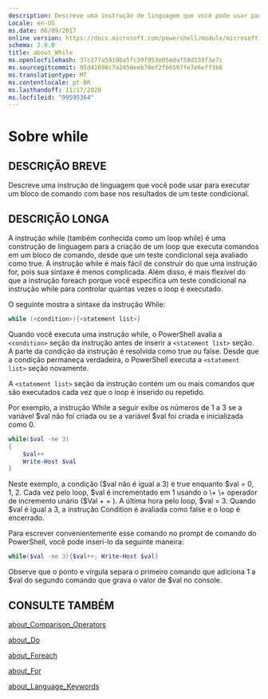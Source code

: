 ```yaml
---
description: Descreve uma instrução de linguagem que você pode usar para executar um bloco de comando com base nos resultados de um teste condicional.
Locale: en-US
ms.date: 06/09/2017
online version: https://docs.microsoft.com/powershell/module/microsoft.powershell.core/about/about_while?view=powershell-7.2&WT.mc_id=ps-gethelp
schema: 2.0.0
title: about_While
ms.openlocfilehash: 37c277a5919ba5fc39f953e05edaf58d159f3e7c
ms.sourcegitcommit: 95d41698c7a2450eeb70ef2fb6507fe7e6eff3b6
ms.translationtype: MT
ms.contentlocale: pt-BR
ms.lasthandoff: 11/17/2020
ms.locfileid: "99595364"
---
```

# <a name="about-while"></a>Sobre while

## <a name="short-description"></a>DESCRIÇÃO BREVE
Descreve uma instrução de linguagem que você pode usar para executar um bloco de comando com base nos resultados de um teste condicional.

## <a name="long-description"></a>DESCRIÇÃO LONGA

A instrução while (também conhecida como um loop while) é uma construção de linguagem para a criação de um loop que executa comandos em um bloco de comando, desde que um teste condicional seja avaliado como true. A instrução while é mais fácil de construir do que uma instrução for, pois sua sintaxe é menos complicada. Além disso, é mais flexível do que a instrução foreach porque você especifica um teste condicional na instrução while para controlar quantas vezes o loop é executado.

O seguinte mostra a sintaxe da instrução While:

```powershell
while (<condition>){<statement list>}
```

Quando você executa uma instrução while, o PowerShell avalia a `<condition>` seção da instrução antes de inserir a `<statement list>` seção. A parte da condição da instrução é resolvida como true ou false. Desde que a condição permaneça verdadeira, o PowerShell executa a `<statement list>` seção novamente.

A `<statement list>` seção da instrução contém um ou mais comandos que são executados cada vez que o loop é inserido ou repetido.

Por exemplo, a instrução While a seguir exibe os números de 1 a 3 se a variável $val não foi criada ou se a variável $val foi criada e inicializada como 0.

```powershell
while($val -ne 3)
{
    $val++
    Write-Host $val
}
```

Neste exemplo, a condição ($val não é igual a 3) é true enquanto $val \= 0, 1, 2. Cada vez pelo loop, $val é incrementado em 1 usando o \+ \+ operador de incremento unário ($Val \+ \+ ). A última hora pelo loop, $val \= 3. Quando $val é igual a 3, a instrução Condition é avaliada como false e o loop é encerrado.

Para escrever convenientemente esse comando no prompt de comando do PowerShell, você pode inseri-lo da seguinte maneira:

```powershell
while($val -ne 3){$val++; Write-Host $val}
```

Observe que o ponto e vírgula separa o primeiro comando que adiciona 1 a $val do segundo comando que grava o valor de $val no console.

## <a name="see-also"></a>CONSULTE TAMBÉM

[about_Comparison_Operators](about_Comparison_Operators.md)

[about_Do](about_Do.md)

[about_Foreach](about_Foreach.md)

[about_For](about_For.md)

[about_Language_Keywords](about_Language_Keywords.md)

